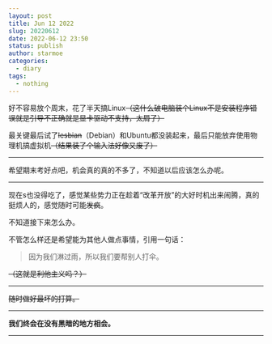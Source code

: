 ```yaml
---
layout: post
title: Jun 12 2022
slug: 20220612
date: 2022-06-12 23:50
status: publish
author: starmoe
categories: 
  - diary
tags:
  - nothing
---
```

好不容易放个周末，花了半天搞Linux~~（这什么破电脑装个Linux不是安装程序错误就是引导不正确就是显卡驱动不支持，太屑了）~~

最关键最后试了~~lesbian~~（Debian）和Ubuntu都没装起来，最后只能放弃使用物理机搞虚拟机~~（结果装了个输入法好像又废了）~~

---

希望期末考好点吧，机会真的真的不多了，不知道以后应该怎么办呢。

---

现在s也没得吃了，感觉某些势力正在趁着“改革开放”的大好时机出来闹腾，真的挺烦人的，感觉随时可能~~发疯~~。

不知道接下来怎么办。

不管怎么样还是希望能为其他人做点事情，引用一句话：

> 因为我们淋过雨，所以我们要帮别人打伞。

~~（这就是利他主义吗？）~~

---

~~随时做好最坏的打算。~~

---

**我们终会在没有黑暗的地方相会。**

---
